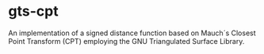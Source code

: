 # gts-cpt
An implementation of a signed distance function based on Mauch´s Closest Point Transform (CPT) employing the GNU Triangulated Surface Library.
